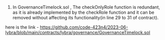 1. In GovernanceTimelock.sol , The checkOnlyRole function is redundant, as it is already implemented by the checkRole function and it can be removed without affecting its functionality(in line 29 to 31 of contract).

here is the link - https://github.com/code-423n4/2023-06-lybra/blob/main/contracts/lybra/governance/GovernanceTimelock.sol




